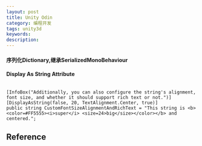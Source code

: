 ```yaml
---
layout: post
title: Unity Odin
category: 编程开发
tags: unity3d
keywords: 
description: 
---
```


#### 序列化Dictionary,继承SerializedMonoBehaviour

#### Display As String Attribute

```

[InfoBox("Additionally, you can also configure the string's alignment, font size, and whether it should support rich text or not.")]
[DisplayAsString(false, 20, TextAlignment.Center, true)]
public string CustomFontSizeAlignmentAndRichText = "This string is <b><color=#FF5555><i>super</i> <size=24>big</size></color></b> and centered.";

```

## Reference


